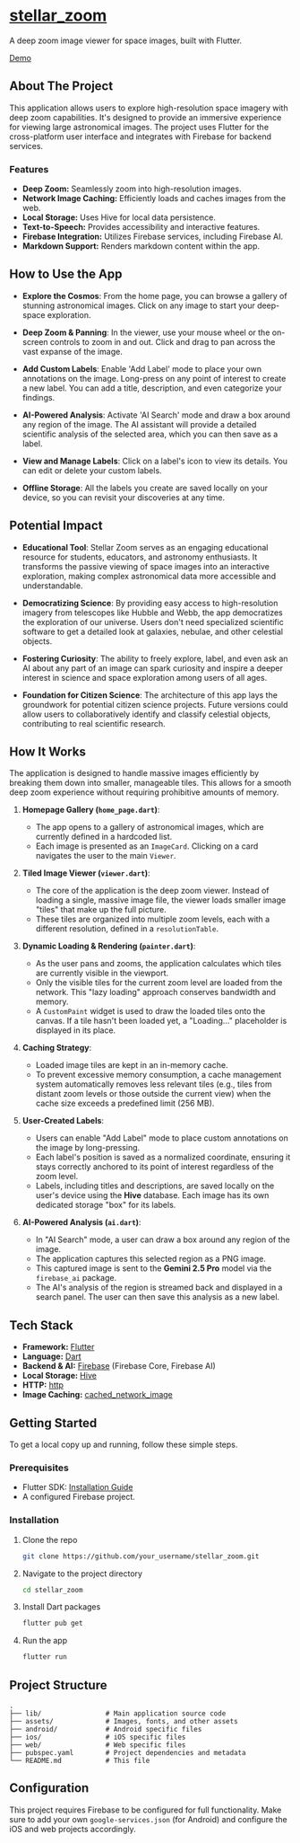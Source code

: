 # [stellar_zoom](https://embiggen-your-eyes.pages.dev/)

A deep zoom image viewer for space images, built with Flutter.

[Demo](https://embiggen-your-eyes.pages.dev/)

## About The Project

This application allows users to explore high-resolution space imagery with deep zoom capabilities. It's designed to provide an immersive experience for viewing large astronomical images. The project uses Flutter for the cross-platform user interface and integrates with Firebase for backend services.

### Features

*   **Deep Zoom:** Seamlessly zoom into high-resolution images.
*   **Network Image Caching:** Efficiently loads and caches images from the web.
*   **Local Storage:** Uses Hive for local data persistence.
*   **Text-to-Speech:** Provides accessibility and interactive features.
*   **Firebase Integration:** Utilizes Firebase services, including Firebase AI.
*   **Markdown Support:** Renders markdown content within the app.

## How to Use the App

*   **Explore the Cosmos**: From the home page, you can browse a gallery of stunning astronomical images. Click on any image to start your deep-space exploration.

*   **Deep Zoom & Panning**: In the viewer, use your mouse wheel or the on-screen controls to zoom in and out. Click and drag to pan across the vast expanse of the image.

*   **Add Custom Labels**: Enable 'Add Label' mode to place your own annotations on the image. Long-press on any point of interest to create a new label. You can add a title, description, and even categorize your findings.

*   **AI-Powered Analysis**: Activate 'AI Search' mode and draw a box around any region of the image. The AI assistant will provide a detailed scientific analysis of the selected area, which you can then save as a label.

*   **View and Manage Labels**: Click on a label's icon to view its details. You can edit or delete your custom labels.

*   **Offline Storage**: All the labels you create are saved locally on your device, so you can revisit your discoveries at any time.

## Potential Impact

*   **Educational Tool**: Stellar Zoom serves as an engaging educational resource for students, educators, and astronomy enthusiasts. It transforms the passive viewing of space images into an interactive exploration, making complex astronomical data more accessible and understandable.

*   **Democratizing Science**: By providing easy access to high-resolution imagery from telescopes like Hubble and Webb, the app democratizes the exploration of our universe. Users don't need specialized scientific software to get a detailed look at galaxies, nebulae, and other celestial objects.

*   **Fostering Curiosity**: The ability to freely explore, label, and even ask an AI about any part of an image can spark curiosity and inspire a deeper interest in science and space exploration among users of all ages.

*   **Foundation for Citizen Science**: The architecture of this app lays the groundwork for potential citizen science projects. Future versions could allow users to collaboratively identify and classify celestial objects, contributing to real scientific research.

## How It Works

The application is designed to handle massive images efficiently by breaking them down into smaller, manageable tiles. This allows for a smooth deep zoom experience without requiring prohibitive amounts of memory.

1.  **Homepage Gallery (`home_page.dart`)**:
    *   The app opens to a gallery of astronomical images, which are currently defined in a hardcoded list.
    *   Each image is presented as an `ImageCard`. Clicking on a card navigates the user to the main `Viewer`.

2.  **Tiled Image Viewer (`viewer.dart`)**:
    *   The core of the application is the deep zoom viewer. Instead of loading a single, massive image file, the viewer loads smaller image "tiles" that make up the full picture.
    *   These tiles are organized into multiple zoom levels, each with a different resolution, defined in a `resolutionTable`.

3.  **Dynamic Loading & Rendering (`painter.dart`)**:
    *   As the user pans and zooms, the application calculates which tiles are currently visible in the viewport.
    *   Only the visible tiles for the current zoom level are loaded from the network. This "lazy loading" approach conserves bandwidth and memory.
    *   A `CustomPaint` widget is used to draw the loaded tiles onto the canvas. If a tile hasn't been loaded yet, a "Loading..." placeholder is displayed in its place.

4.  **Caching Strategy**:
    *   Loaded image tiles are kept in an in-memory cache.
    *   To prevent excessive memory consumption, a cache management system automatically removes less relevant tiles (e.g., tiles from distant zoom levels or those outside the current view) when the cache size exceeds a predefined limit (256 MB).

5.  **User-Created Labels**:
    *   Users can enable "Add Label" mode to place custom annotations on the image by long-pressing.
    *   Each label's position is saved as a normalized coordinate, ensuring it stays correctly anchored to its point of interest regardless of the zoom level.
    *   Labels, including titles and descriptions, are saved locally on the user's device using the **Hive** database. Each image has its own dedicated storage "box" for its labels.

6.  **AI-Powered Analysis (`ai.dart`)**:
    *   In "AI Search" mode, a user can draw a box around any region of the image.
    *   The application captures this selected region as a PNG image.
    *   This captured image is sent to the **Gemini 2.5 Pro** model via the `firebase_ai` package.
    *   The AI's analysis of the region is streamed back and displayed in a search panel. The user can then save this analysis as a new label.

## Tech Stack

*   **Framework:** [Flutter](https://flutter.dev/)
*   **Language:** [Dart](https://dart.dev/)
*   **Backend & AI:** [Firebase](https://firebase.google.com/) (Firebase Core, Firebase AI)
*   **Local Storage:** [Hive](https://pub.dev/packages/hive)
*   **HTTP:** [http](https://pub.dev/packages/http)
*   **Image Caching:** [cached_network_image](https://pub.dev/packages/cached_network_image)

## Getting Started

To get a local copy up and running, follow these simple steps.

### Prerequisites

*   Flutter SDK: [Installation Guide](https://flutter.dev/docs/get-started/install)
*   A configured Firebase project.

### Installation

1.  Clone the repo
    ```sh
    git clone https://github.com/your_username/stellar_zoom.git
    ```
2.  Navigate to the project directory
    ```sh
    cd stellar_zoom
    ```
3.  Install Dart packages
    ```sh
    flutter pub get
    ```
4.  Run the app
    ```sh
    flutter run
    ```

## Project Structure

```
.
├── lib/                # Main application source code
├── assets/             # Images, fonts, and other assets
├── android/            # Android specific files
├── ios/                # iOS specific files
├── web/                # Web specific files
├── pubspec.yaml        # Project dependencies and metadata
└── README.md           # This file
```

## Configuration

This project requires Firebase to be configured for full functionality. Make sure to add your own `google-services.json` (for Android) and configure the iOS and web projects accordingly.
